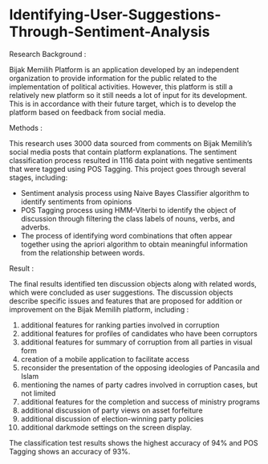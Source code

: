 # Identifying-User-Suggestions-Through-Sentiment-Analysis
Research Background :

Bijak Memilih Platform is an application developed by an independent organization to provide information for the public related to the implementation of political activities. However, this platform is still a relatively new platform so it still needs a lot of input for its development. This is in accordance with their future target, which is to develop the platform based on feedback from social media. 


Methods :

This research uses 3000 data sourced from comments on Bijak Memilih’s social media posts that contain platform explanations. The sentiment classification process resulted in 1116 data point with negative sentiments that were tagged using POS Tagging.
This project goes through several stages, including: 
- Sentiment analysis process using Naive Bayes Classifier algorithm to identify sentiments from opinions
- POS Tagging process using HMM-Viterbi to identify the object of discussion through filtering the class labels of nouns, verbs, and adverbs.
- The process of identifying word combinations that often appear together using the apriori algorithm to obtain meaningful information from the relationship between words.


Result :

The final results identified ten discussion objects along with related words, which were concluded as user suggestions. The discussion objects describe specific issues and features that are proposed for addition or improvement on the Bijak Memilih platform, including :
1)	additional features for ranking parties involved in corruption
2)	additional features for profiles of candidates who have been corruptors
3)	additional features for summary of corruption from all parties in visual form
4)	creation of a mobile application to facilitate access
5)	reconsider the presentation of the opposing ideologies of Pancasila and Islam
6)	mentioning the names of party cadres involved in corruption cases, but not limited
7)	additional features for the completion and success of ministry programs
8)	additional discussion of party views on asset forfeiture
9)	additional discussion of election-winning party policies
10)	additional darkmode settings on the screen display.

The classification test results shows the highest accuracy of 94% and POS Tagging shows an accuracy of 93%.


